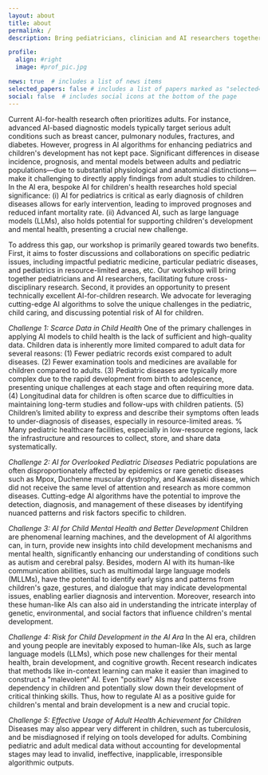 ```yaml
---
layout: about
title: about
permalink: /
description: Bring pediatricians, clinician and AI researchers together.

profile:
  align: #right
  image: #prof_pic.jpg

news: true  # includes a list of news items
selected_papers: false # includes a list of papers marked as "selected={true}"
social: false  # includes social icons at the bottom of the page
---
```


<!-- {% include visual.html %} -->


Current AI-for-health research often prioritizes adults. For instance, advanced AI-based diagnostic models typically target serious adult conditions such as breast cancer, pulmonary nodules, fractures, and diabetes. However, progress in AI algorithms for enhancing pediatrics and children's development has not kept pace. Significant differences in disease incidence, prognosis, and mental models between adults and pediatric populations—due to substantial physiological and anatomical distinctions—make it challenging to directly apply findings from adult studies to children. In the AI era, bespoke AI for children's health researches hold special significance: (i) AI for pediatrics is critical as early diagnosis of children diseases allows for early intervention, leading to improved prognoses and reduced infant mortality rate. (ii) Advanced AI, such as large language models (LLMs), also holds potential for supporting children's development and mental health, presenting a crucial new challenge.     

To address this gap, our workshop is primarily geared towards two benefits. First, it aims to foster discussions and collaborations on specific pediatric issues, including impactful pediatric medicine, particular pediatric diseases, and pediatrics in resource-limited areas, etc. Our workshop will bring together pediatricians and AI researchers, facilitating future cross-disciplinary research. Second, it provides an opportunity to present technically excellent AI-for-children research. We advocate for leveraging cutting-edge AI algorithms to solve the unique challenges in the pediatric, child caring, and discussing potential risk of AI for children.     

*Challenge 1: Scarce Data in Child Health* One of the primary challenges in applying AI models to child health is the lack of sufficient and high-quality data. Children data is inherently more limited compared to adult data for several reasons: (1) Fewer pediatric records exist compared to adult diseases. (2) Fewer examination tools and medicines are available for children compared to adults. (3) Pediatric diseases are typically more complex due to the rapid development from birth to adolescence, presenting unique challenges at each stage and often requiring more data. (4) Longitudinal data for children is often scarce due to difficulties in maintaining long-term studies and follow-ups with children patients. (5) Children’s limited ability to express and describe their symptoms often leads to under-diagnosis of diseases, especially in resource-limited areas.
% Many pediatric healthcare facilities, especially in low-resource regions, lack the infrastructure and resources to collect, store, and share data systematically. 

*Challenge 2: AI for Overlooked Pediatric Diseases* Pediatric populations are often disproportionately affected by epidemics or rare genetic diseases such as Mpox, Duchenne muscular dystrophy, and Kawasaki disease, which did not receive the same level of attention and research as more common diseases. Cutting-edge AI algorithms have the potential to improve the detection, diagnosis, and management of these diseases by identifying nuanced patterns and risk factors specific to children.

*Challenge 3: AI for Child Mental Health and Better Development* Children are phenomenal learning machines, and the development of AI algorithms can, in turn, provide new insights into child development mechanisms and mental health, significantly enhancing our understanding of conditions such as autism and cerebral palsy. Besides, modern AI with its human-like communication abilities, such as multimodal large language models (MLLMs), have the potential to identify early signs and patterns from children's gaze, gestures, and dialogue that may indicate developmental issues, enabling earlier diagnosis and intervention. Moreover, research into these human-like AIs can also aid in understanding the intricate interplay of genetic, environmental, and social factors that influence children's mental development.

*Challenge 4: Risk for Child Development in the AI Ara*
In the AI era, children and young people are inevitably exposed to human-like AIs, such as large language models (LLMs), which pose new challenges for their mental health, brain development, and cognitive growth. Recent research indicates that methods like in-context learning can make it easier than imagined to construct a "malevolent" AI. Even "positive" AIs may foster excessive dependency in children and potentially slow down their development of critical thinking skills. Thus, how to regulate AI as a positive guide for children's mental and brain development is a new and crucial topic.

*Challenge 5: Effective Usage of Adult Health Achievement for Children* Diseases may also appear very different in children, such as tuberculosis, and be misdiagnosed if relying on tools developed for adults. Combining pediatric and adult medical data without accounting for developmental stages may lead to invalid, ineffective, inapplicable, irresponsible algorithmic outputs. 


<!-- {% if page.news %}
  {% include news.html %}
{% endif %} -->
